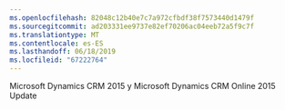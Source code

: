 ```yaml
---
ms.openlocfilehash: 82048c12b40e7c7a972cfbdf38f7573440d1479f
ms.sourcegitcommit: ad203331ee9737e82ef70206ac04eeb72a5f9c7f
ms.translationtype: MT
ms.contentlocale: es-ES
ms.lasthandoff: 06/18/2019
ms.locfileid: "67222764"
---
```

Microsoft Dynamics CRM 2015 y Microsoft Dynamics CRM Online 2015 Update